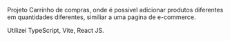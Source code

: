 Projeto Carrinho de compras, onde é possivel adicionar produtos diferentes em quantidades diferentes, similiar a uma pagina de e-commerce.

Utilizei TypeScript, Vite, React JS.

